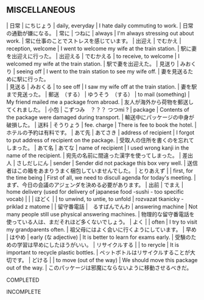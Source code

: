 MISCELLANEOUS
---------------------------

| 日常  | にちじょう  | daily, everyday  | I hate daily commuting to work.  | 日常の通勤が嫌になる。
| 常に  | つねに  | always  | I'm always stressing out about work.  | 常に仕事のことでストレスを感じています。
| 出迎え  | でむかえ  | reception, welcome  | I went to welcome my wife at the train station.  | 駅に妻を出迎えに行った。
| 出迎える  | でむかえる  | to receive, to welcome  | I welcomed my wife at the train station.  | 駅で妻を出迎えた。
| 見送り  | みおくり | seeing off | I went to the train station to see my wife off.  | 妻を見送るために駅に行った。  
| 見送る  | みおくる | to see off | I saw my wife off at the train station.  | 妻を駅まで見送った。 
| 郵送　（する）  | ゆうそう　（する）  | to mail (something)  | My friend mailed me a package from abroad.  | 友人が海外から荷物を郵送してくれました。
| 小包 | こずつみ　？？？ つつmi ?  | package  | Contents of the package were damaged during transport.  | 輸送中にパッケージの中身が破損した。
| 送料  | そうりょう  | fee. charge  | There is fee to book the hotel.  | ホテルの予約は有料です。
| あて先  | あてさき  | address of recipient  | I forgot to put address of recipient on the package.  | 受取人の住所を書くのを忘れてしまった。
| あて名  | あてな  | name of recipient  | I used wrong kanji in the name of the recipient.  | 宛先の名前に間違った漢字を使ってしまった。
| 差出人  | さしだしにん  | sender  | Sender did not package this box very well.  | 送信者はこの箱をあまりうまく梱包していませんでした。
| とりあえず  |   | first, for the time being  | First of all, we need to discull agenda for today's meeting.  | まず、今日の会議のアジェンダを決める必要があります。
| 出前  | でまえ  | home delivery (used for delivery of japanese food -sushi - too specific vocab) |   |
| ほどく  |   | to unwind, to untie, to unfold  | rozvazat tkanicky - priklad z matome  |
| 留守番電話  |　るすばんでんわ   | answering machine  | Not many people still use physical answering machines.  | 物理的な留守番電話を使っている人は、まだそれほど多くないでしょう。
| よく  |   | often  | I try to visit my grandparents often. | 祖父母にはよく会いに行くようにしています。
| 早め  | はやめ  | early (な adjective)  | It is better to learn for exams early.  | 受験のための学習は早めにしたほうがいい。
| リサイクルする  |   | to rerycle  | It is important to recycle plastic bottles.  | ペットボトルはリサイクルすることが大切です。
| どける  |   | to move (out of the way)  | We should move this package out of the way.  | このパッケージは邪魔にならないように移動させるべきだ。


COMPLETED






































INCOMPLETE
